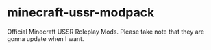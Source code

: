# minecraft-ussr-modpack
Official Minecraft USSR Roleplay Mods. Please take note that they are gonna update when I want.

